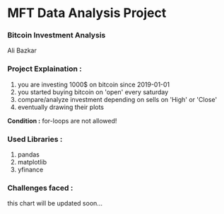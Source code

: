 # MFT Data Analysis Project
### Bitcoin Investment Analysis
Ali Bazkar

### Project Explaination :
1) you are investing 1000$ on bitcoin since 2019-01-01
2) you started buying bitcoin on 'open' every saturday
3) compare/analyze investment depending on sells on 'High' or 'Close'
4) eventually drawing their plots

**Condition :** for-loops are not allowed!

### Used Libraries :
1. pandas
2. matplotlib
3. yfinance

### Challenges faced :
this chart will be updated soon...

